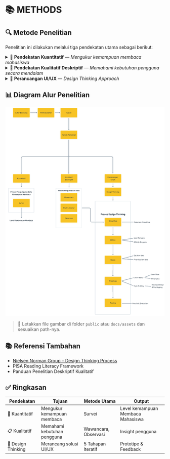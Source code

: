 # 📚 METHODS

## 🔍 Metode Penelitian

Penelitian ini dilakukan melalui tiga pendekatan utama sebagai berikut:

<details>
<summary>🔷 <strong> Pendekatan Kuantitatif</strong> — <em>Mengukur kemampuan membaca mahasiswa</em></summary>

### Proses:

- 📊 **Survei** — Mengumpulkan data melalui kuesioner.
- 📈 **Analisis** — Menentukan level kemampuan membaca dari hasil survei.

</details>

<details>
<summary>🔷 <strong> Pendekatan Kualitatif Deskriptif</strong> — <em>Memahami kebutuhan pengguna secara mendalam</em></summary>

### Proses:

- 🗣️ **Wawancara** — Mendalami kebutuhan pengguna.
- 📚 **Studi Literatur** — Referensi dari teori dan penelitian sebelumnya.
- 👁️ **Observasi** — Pengamatan langsung terhadap perilaku dan konteks pengguna.

> 💡 Data ini digunakan untuk mendukung tahapan design thinking.

</details>

<details>
<summary>🔷 <strong> Perancangan UI/UX</strong> — <em>Design Thinking Approach</em></summary>

Pendekatan iteratif dan user-centered untuk menciptakan solusi desain yang relevan.

### 🔁 Tahapan:

1. **🧠 Empathize**

   - Observasi dan wawancara pengguna.
   - **Output**: Dokumen Empathize

2. **📌 Define**

   - Merumuskan problem statement dari hasil empati.
   - **Output**: User Persona, Affinity Diagram

3. **💡 Ideate**

   - Menghasilkan solusi kreatif.
   - **Output**: Evaluasi & Prioritisasi Ide

4. **🧪 Prototype**

   - Mendesain solusi dalam bentuk visual.
   - **Output**:
     - Low-Fidelity: User Flow, Wireframe
     - High-Fidelity: Mockup, Prototype Interaktif

5. **🧪 Testing**
   - Menguji efektivitas prototipe.
   - **Output**: Heuristic Evaluation, Feedback Pengguna

</details>

## 📊 Diagram Alur Penelitian

![Diagram Alur Penelitian](./public/flow-method.png)

> 📝 Letakkan file gambar di folder `public` atau `docs/assets` dan sesuaikan path-nya.

## 📚 Referensi Tambahan

- [Nielsen Norman Group – Design Thinking Process](https://www.nngroup.com/articles/design-thinking/)
- PISA Reading Literacy Framework
- Panduan Penelitian Deskriptif Kualitatif

## ✅ Ringkasan

| Pendekatan         | Tujuan                      | Metode Utama         | Output                            |
| ------------------ | --------------------------- | -------------------- | --------------------------------- |
| 🔢 Kuantitatif     | Mengukur kemampuan membaca  | Survei               | Level kemampuan Membaca Mahasiswa |
| 📋 Kualitatif      | Memahami kebutuhan pengguna | Wawancara, Observasi | Insight pengguna                  |
| 🎨 Design Thinking | Merancang solusi UI/UX      | 5 Tahapan Iteratif   | Prototipe & Feedback              |
